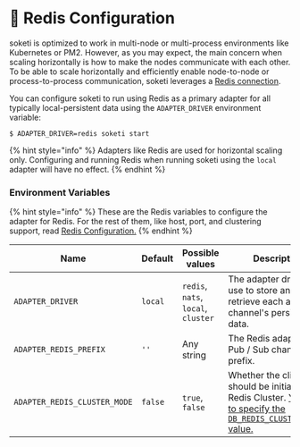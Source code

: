 # 🧠 Redis Configuration

soketi is optimized to work in multi-node or multi-process environments like Kubernetes or PM2. However, as you may expect, the main concern when scaling horizontally is how to make the nodes communicate with each other. To be able to scale horizontally and efficiently enable node-to-node or process-to-process communication, soketi leverages a [Redis connection](../../getting-started/redis-configuration.md).

You can configure soketi to run using Redis as a primary adapter for all typically local-persistent data using the `ADAPTER_DRIVER` environment variable:

```
$ ADAPTER_DRIVER=redis soketi start
```

{% hint style="info" %}
Adapters like Redis are used for horizontal scaling only. Configuring and running Redis when running soketi using the `local` adapter will have no effect.
{% endhint %}

### Environment Variables

{% hint style="info" %}
These are the Redis variables to configure the adapter for Redis. For the rest of them, like host, port, and clustering support, read [Redis Configuration.](../../getting-started/redis-configuration.md#environment-variables)
{% endhint %}

| Name                         | Default | Possible values                     | Description                                                                                                                                                                       |
| ---------------------------- | ------- | ----------------------------------- | --------------------------------------------------------------------------------------------------------------------------------------------------------------------------------- |
| `ADAPTER_DRIVER`             | `local` | `redis`, `nats`, `local`, `cluster` | The adapter driver to use to store and retrieve each app and channel's persistent data.                                                                                           |
| `ADAPTER_REDIS_PREFIX`       | `''`    | Any string                          | The Redis adapter's Pub / Sub channels prefix.                                                                                                                                    |
| `ADAPTER_REDIS_CLUSTER_MODE` | `false` | `true`, `false`                     | Whether the client should be initialized for Redis Cluster. [You have to specify the `DB_REDIS_CLUSTER_NODES` value.](../../getting-started/redis-configuration.md#redis-cluster) |
